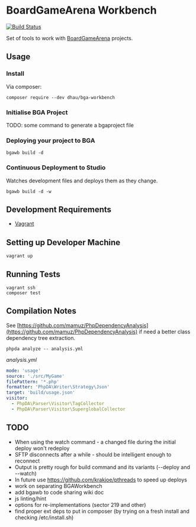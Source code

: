 # BoardGameArena Workbench

[![Build Status](https://travis-ci.org/danielholmes/bga-workbench.svg?branch=master)](https://travis-ci.org/danielholmes/bga-workbench)

Set of tools to work with [BoardGameArena](https://boardgamearena.com/) projects. 


## Usage

### Install

Via composer:

```
composer require --dev dhau/bga-workbench
```

### Initialise BGA Project

TODO: some command to generate a bgaproject file

### Deploying your project to BGA

```
bgawb build -d
```

### Continuous Deployment to Studio

Watches development files and deploys them as they change.

```
bgawb build -d -w
```


## Development Requirements

 - [Vagrant](https://www.vagrantup.com/)


## Setting up Developer Machine

```
vagrant up
```


## Running Tests

```
vagrant ssh
composer test
```


## Compilation Notes

See [https://github.com/mamuz/PhpDependencyAnalysis](https://github.com/mamuz/PhpDependencyAnalysis) if need a better
class dependency tree extraction.

`phpda analyze -- analysis.yml`

*analysis.yml*
```yaml
mode: 'usage'
source: './src/MyGame'
filePattern: '*.php'
formatter: 'PhpDA\Writer\Strategy\Json'
target: 'build/usage.json'
visitor:
  - PhpDA\Parser\Visitor\TagCollector
  - PhpDA\Parser\Visitor\SuperglobalCollector
```


## TODO

 - When using the watch command - a changed file during the initial deploy won't redeploy
 - SFTP disconnects after a while - should be intelligent enough to reconnect
 - Output is pretty rough for build command and its variants (--deploy and --watch)
 - In future use https://github.com/krakjoe/pthreads to speed up deploys
 - work on separating BGAWorkbench
 - add bgawb to code sharing wiki doc
 - js linting/hint
 - options for re-implementations (sector 219 and other)
 - find proper ext deps to put in composer (by trying on a fresh install and checking /etc/install.sh)
